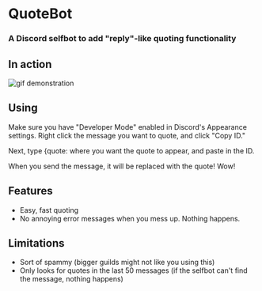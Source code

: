 # QuoteBot
### A Discord selfbot to add "reply"-like quoting functionality
In action
------
![gif demonstration](https://zippy.gfycat.com/LikableFirsthandAmberpenshell.gif)

Using
------
Make sure you have "Developer Mode" enabled in Discord's Appearance settings. Right click the message you want to quote, and click "Copy ID."

Next, type {quote: where you want the quote to appear, and paste in the ID.

When you send the message, it will be replaced with the quote! Wow!

Features
------
* Easy, fast quoting
* No annoying error messages when you mess up. Nothing happens.

Limitations
-----
* Sort of spammy (bigger guilds might not like you using this)
* Only looks for quotes in the last 50 messages (if the selfbot can't find the message, nothing happens)
